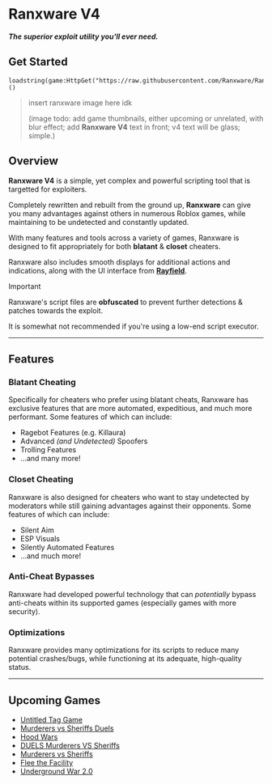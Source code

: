 # Ranxware V4
***The superior exploit utility you'll ever need.***

## Get Started
```luau
loadstring(game:HttpGet("https://raw.githubusercontent.com/Ranxware/RanxwareV4/main.luau"))()
```

> insert ranxware image here idk
> 
> (image todo: add game thumbnails, either upcoming or unrelated, with blur effect; add **Ranxware V4** text in front; v4 text will be glass; simple.)

## Overview
**Ranxware V4** is a simple, yet complex and powerful scripting tool that is targetted for exploiters.

Completely rewritten and rebuilt from the ground up, **Ranxware** can give you many advantages against others in numerous Roblox games, while maintaining to be undetected and constantly updated.

With many features and tools across a variety of games, Ranxware is designed to fit appropriately for both **blatant** & **closet** cheaters.

Ranxware also includes smooth displays for additional actions and indications, along with the UI interface from [**Rayfield**](https://docs.sirius.menu/rayfield).

> [!important]
> Ranxware's script files are **obfuscated** to prevent further detections & patches towards the exploit.
>
> It is somewhat not recommended if you're using a low-end script executor.

<hr>

## Features

### Blatant Cheating
Specifically for cheaters who prefer using blatant cheats, Ranxware has exclusive features that are more automated, expeditious, and much more performant.
Some features of which can include:
* Ragebot Features (e.g. Killaura)
* Advanced _(and Undetected)_ Spoofers
* Trolling Features
* ...and many more!

### Closet Cheating
Ranxware is also designed for cheaters who want to stay undetected by moderators while still gaining advantages against their opponents.
Some features of which can include:
* Silent Aim
* ESP Visuals
* Silently Automated Features
* ...and much more!

### Anti-Cheat Bypasses
Ranxware had developed powerful technology that can _potentially_ bypass anti-cheats within its supported games (especially games with more security).

### Optimizations
Ranxware provides many optimizations for its scripts to reduce many potential crashes/bugs, while functioning at its adequate, high-quality status.

<hr>

## Upcoming Games
* [Untitled Tag Game](https://www.roblox.com/games/14044547200/)
* [Murderers vs Sheriffs Duels](https://www.roblox.com/games/12355337193/)
* [Hood Wars](https://www.roblox.com/games/113650349345698/)
* [DUELS Murderers VS Sheriffs](https://www.roblox.com/games/135856908115931/)
* [Murderers vs Sheriffs](https://www.roblox.com/games/5154858502/)
* [Flee the Facility](https://www.roblox.com/games/893973440/)
* [Underground War 2.0](https://www.roblox.com/games/9791603388/)
